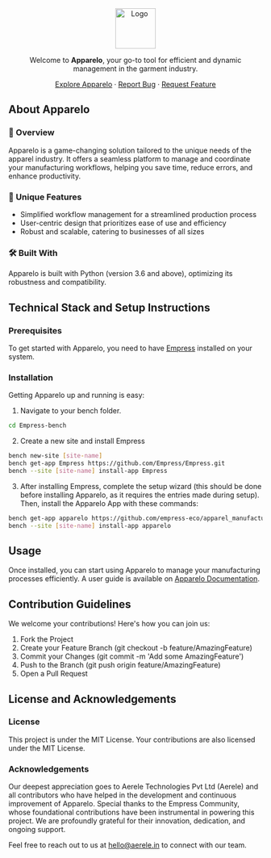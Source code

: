 <div align="center">
<img src="https://grow.empress.eco/uploads/default/original/2X/1/1f1e1044d3864269d2a613577edb9763890422ab.png" alt="Logo" width="80" height="80">


Welcome to **Apparelo**, your go-to tool for efficient and dynamic management in the garment industry. 

<a href="https://empress.eco/">Explore Apparelo</a>
·
<a href="https://github.com/empress-eco/apparel_manufacturing/issues">Report Bug</a>
·
<a href="https://github.com/empress-eco/apparel_manufacturing/issues/new">Request Feature</a>
</div>


## About Apparelo

### 📖 Overview
Apparelo is a game-changing solution tailored to the unique needs of the apparel industry. It offers a seamless platform to manage and coordinate your manufacturing workflows, helping you save time, reduce errors, and enhance productivity.

### 🌟 Unique Features
- Simplified workflow management for a streamlined production process
- User-centric design that prioritizes ease of use and efficiency
- Robust and scalable, catering to businesses of all sizes

### 🛠 Built With
Apparelo is built with Python (version 3.6 and above), optimizing its robustness and compatibility.

## Technical Stack and Setup Instructions

### Prerequisites
To get started with Apparelo, you need to have [Empress](https://Empress.io/docs) installed on your system.

### Installation
Getting Apparelo up and running is easy:

1. Navigate to your bench folder.
```sh
cd Empress-bench
```
2. Create a new site and install Empress
```sh
bench new-site [site-name]
bench get-app Empress https://github.com/Empress/Empress.git
bench --site [site-name] install-app Empress
```
3. After installing Empress, complete the setup wizard (this should be done before installing Apparelo, as it requires the entries made during setup). Then, install the Apparelo App with these commands:

```sh
bench get-app apparelo https://github.com/empress-eco/apparel_manufacturing.git
bench --site [site-name] install-app apparelo
```

## Usage
Once installed, you can start using Apparelo to manage your manufacturing processes efficiently. A user guide is available on [Apparelo Documentation](https://grow.empress.eco/).

## Contribution Guidelines
We welcome your contributions! Here's how you can join us:

1. Fork the Project
2. Create your Feature Branch (git checkout -b feature/AmazingFeature)
3. Commit your Changes (git commit -m 'Add some AmazingFeature')
4. Push to the Branch (git push origin feature/AmazingFeature)
5. Open a Pull Request

## License and Acknowledgements

### License
This project is under the MIT License. Your contributions are also licensed under the MIT License.

### Acknowledgements
Our deepest appreciation goes to Aerele Technologies Pvt Ltd (Aerele) and all contributors who have helped in the development and continuous improvement of Apparelo. Special thanks to the Empress Community, whose foundational contributions have been instrumental in powering this project. We are profoundly grateful for their innovation, dedication, and ongoing support.

Feel free to reach out to us at hello@aerele.in to connect with our team.
